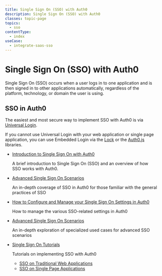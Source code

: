 ```yaml
---
title: Single Sign On (SSO) with Auth0
description: Single Sign On (SSO) with Auth0
classes: topic-page
topics:
  - sso
contentType:
  - index
useCase:
  - integrate-saas-sso
---
```

# Single Sign On (SSO) with Auth0

Single Sign On (SSO) occurs when a user logs in to one application and is then signed in to other applications automatically, regardless of the platform, technology, or domain the user is using.

## SSO in Auth0

The easiest and most secure way to implement SSO with Auth0 is via [Universal Login](/hosted-pages/login).

If you cannot use Universal Login with your web application or single page application, you can use Embedded Login via the [Lock](/libraries/lock) or the [Auth0.js](/libraries/auth0js) libraries.

<ul class="topic-links">
  <li>
    <i class="icon icon-budicon-715"></i><a href="/sso2/intro-to-sso">Introduction to Single Sign On with Auth0</a>
    <p>A brief introduction to Single Sign On (SSO) and an overview of how SSO works with Auth0.</p>
  </li>
  <li>
    <i class="icon icon-budicon-715"></i><a href="/sso2/sso-in-depth">Advanced Single Sign On Scenarios</a>
    <p>An in-depth coverage of SSO in Auth0 for those familiar with the general practices of SSO</p>
  </li>
  <li>
    <i class="icon icon-budicon-715"></i><a href="/sso2/configuration">How to Configure and Manage your Single Sign On Settings in Auth0</a>
    <p>How to manage the various SSO-related settings in Auth0</p>
  </li>
  <li>
    <i class="icon icon-budicon-715"></i><a href="/sso2/adv-scenarios">Advanced Single Sign On Scenarios</a>
    <p>An in-depth exploration of specialized used cases for advanced SSO scenarios</p>
    
  </li>
  <li>
    <i class="icon icon-budicon-715"></i><a href="/sso2/tutorials">Single Sign On Tutorials</a>
    <p>Tutorials on implementing SSO with Auth0</p>
    <ul>
      <li>
        <i class="icon icon-budicon-695"></i><a href="/sso2/tutorials/web-app">SSO on Traditional Web Applications</a>
      </li>
      <li>
        <i class="icon icon-budicon-695"></i><a href="/sso2/tutorials/spa">SSO on Single Page Applications</a>
      </li>
    </ul>
  </li>
</ul>
